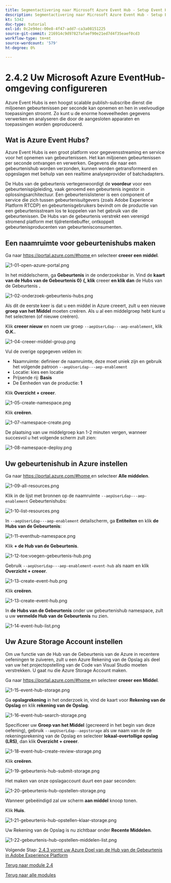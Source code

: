 ```yaml
---
title: Segmentactivering naar Microsoft Azure Event Hub - Setup Event Hub in Azure
description: Segmentactivering naar Microsoft Azure Event Hub - Setup Event Hub in Azure
kt: 5342
doc-type: tutorial
exl-id: 0c2e94ec-00e8-4f47-add7-ca3a08151225
source-git-commit: 216914c9d97827afaef90e21ed7d4f35eaef0cd3
workflow-type: tm+mt
source-wordcount: '579'
ht-degree: 0%

---
```


# 2.4.2 Uw Microsoft Azure EventHub-omgeving configureren

Azure Event Hubs is een hoogst scalable publish-subscribe dienst die miljoenen gebeurtenissen per seconde kan opnemen en hen in veelvoudige toepassingen stroomt. Zo kunt u de enorme hoeveelheden gegevens verwerken en analyseren die door de aangesloten apparaten en toepassingen worden geproduceerd.

## Wat is Azure Event Hubs?

Azure Event Hubs is een groot platform voor gegevensstreaming en service voor het opnemen van gebeurtenissen. Het kan miljoenen gebeurtenissen per seconde ontvangen en verwerken. Gegevens die naar een gebeurtenishub worden verzonden, kunnen worden getransformeerd en opgeslagen met behulp van een realtime analyseprovider of batchadapters.

De Hubs van de gebeurtenis vertegenwoordigt de **voordeur** voor een gebeurtenispijpleiding, vaak genoemd een gebeurtenis ingestor in oplossingsarchitectuur. Een gebeurtenislistener is een component of service die zich tussen gebeurtenisuitgevers (zoals Adobe Experience Platform RTCDP) en gebeurtenisgebruikers bevindt om de productie van een gebeurtenisstream los te koppelen van het gebruik van die gebeurtenissen. De Hubs van de gebeurtenis verstrekt een verenigd stromend platform met tijdretentiebuffer, ontkoppelt gebeurtenisproducenten van gebeurtenisconsumenten.

## Een naamruimte voor gebeurtenishubs maken

Ga naar [ https://portal.azure.com/#home ](https://portal.azure.com/#home) en selecteer **creeer een middel**.

![ 1-01-open-azure-portal.png ](./images/101openazureportal.png)

In het middelscherm, ga **Gebeurtenis** in de onderzoeksbar in. Vind de **kaart van de Hubs van de Gebeurtenis 0} {, klik** creeer **en klik dan** de Hubs van de Gebeurtenis **.**

![ 1-02-onderzoek-gebeurtenis-hubs.png ](./images/102searcheventhubs.png)

Als dit de eerste keer is dat u een middel in Azure creeert, zult u een nieuwe **groep van het Middel** moeten creëren. Als u al een middelgroep hebt kunt u het selecteren (of nieuwe creëren).

Klik **creeer nieuw** en noem uw groep `--aepUserLdap---aep-enablement`, klik **O.K.**.

![ 1-04-creeer-middel-group.png ](./images/104createresourcegroup.png)

Vul de overige opgegeven velden in:

- Naamruimte: definieer de naamruimte, deze moet uniek zijn en gebruik het volgende patroon `--aepUserLdap---aep-enablement`
- Locatie: kies een locatie
- Prijsende rij: **Basis**
- De Eenheden van de productie: **1**

Klik **Overzicht + creeer**.

![ 1-05-create-namespace.png ](./images/105createnamespace.png)

Klik **creëren**.

![ 1-07-namespace-create.png ](./images/107namespacecreate.png)

De plaatsing van uw middelgroep kan 1-2 minuten vergen, wanneer succesvol u het volgende scherm zult zien:

![ 1-08-namespace-deploy.png ](./images/108namespacedeploy.png)

## Uw gebeurtenishub in Azure instellen

Ga naar [ https://portal.azure.com/#home ](https://portal.azure.com/#home) en selecteer **Alle middelen**.

![ 1-09-all-resources.png ](./images/109allresources.png)

Klik in de lijst met bronnen op de naamruimte `--aepUserLdap---aep-enablement` Gebeurtenishubs:

![ 1-10-list-resources.png ](./images/110listresources.png)

In `--aepUserLdap---aep-enablement` detailscherm, ga **Entiteiten** en klik **de Hubs van de Gebeurtenis**:

![ 1-11-eventhub-namespace.png ](./images/111eventhubnamespace.png)

Klik **+ de Hub van de Gebeurtenis**.

![ 1-12-toe:voegen-gebeurtenis-hub.png ](./images/112addeventhub.png)

Gebruik `--aepUserLdap---aep-enablement-event-hub` als naam en klik **Overzicht + creeer**.

![ 1-13-create-event-hub.png ](./images/113createeventhub.png)

Klik **creëren**.

![ 1-13-create-event-hub.png ](./images/113createeventhub1.png)

In **de Hubs van de Gebeurtenis** onder uw gebeurtenishub namespace, zult u uw **vermelde Hub van de Gebeurtenis** nu zien.

![ 1-14-event-hub-list.png ](./images/114eventhublist.png)

## Uw Azure Storage Account instellen

Om uw functie van de Hub van de Gebeurtenis van de Azure in recentere oefeningen te zuiveren, zult u een Azure Rekening van de Opslag als deel van uw het projectopstelling van de Code van Visual Studio moeten verstrekken. U gaat nu die Azure Storage Account maken.

Ga naar [ https://portal.azure.com/#home ](https://portal.azure.com/#home) en selecteer **creeer een Middel**.

![ 1-15-event-hub-storage.png ](./images/115eventhubstorage.png)

Ga **opslagrekening** in het onderzoek in, vind de kaart voor **Rekening van de Opslag** en klik **rekening van de Opslag**.

![ 1-16-event-hub-search-storage.png ](./images/116eventhubsearchstorage.png)

Specificeer uw **Groep van het Middel** (gecreeerd in het begin van deze oefening), gebruik `--aepUserLdap--aepstorage` als uw naam van de de rekeningsrekening van de Opslag en selecteer **lokaal-overtollige opslag (LRS)**, dan klik **Overzicht + creeer**.

![ 1-18-event-hub-create-review-storage.png ](./images/118eventhubcreatereviewstorage.png)

Klik **creëren**.

![ 1-19-gebeurtenis-hub-submit-storage.png ](./images/119eventhubsubmitstorage.png)

Het maken van onze opslagaccount duurt een paar seconden:

![ 1-20-gebeurtenis-hub-opstellen-storage.png ](./images/120eventhubdeploystorage.png)

Wanneer gebeëindigd zal uw scherm **aan middel** knoop tonen.

Klik **Huis**.

![ 1-21-gebeurtenis-hub-opstellen-klaar-storage.png ](./images/121eventhubdeployreadystorage.png)

Uw Rekening van de Opslag is nu zichtbaar onder **Recente Middelen**.

![ 1-22-gebeurtenis-hub-opstellen-middelen-list.png ](./images/122eventhubdeployresourceslist.png)

Volgende Stap: [ 2.4.3 vormt uw Azure Doel van de Hub van de Gebeurtenis in Adobe Experience Platform ](./ex3.md)

[Terug naar module 2.4](./segment-activation-microsoft-azure-eventhub.md)

[Terug naar alle modules](./../../../overview.md)
